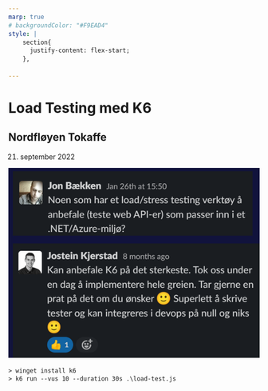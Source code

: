 ```yaml
---
marp: true
# backgroundColor: "#F9EAD4"
style: |
    section{
      justify-content: flex-start;
    },

---
```


# Load Testing med K6
## Nordfløyen Tokaffe
21. september 2022

![bg right:50% w:500](slack.png)

```
> winget install k6
> k6 run --vus 10 --duration 30s .\load-test.js
```